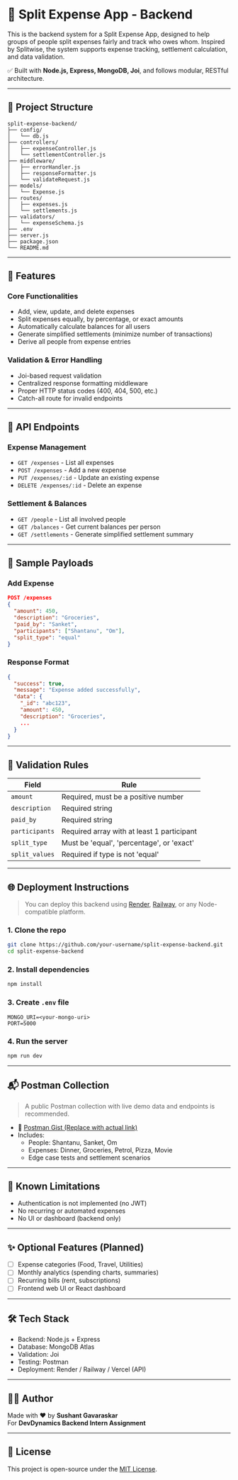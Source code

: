 
# 💸 Split Expense App - Backend

This is the backend system for a Split Expense App, designed to help groups of people split expenses fairly and track who owes whom. Inspired by Splitwise, the system supports expense tracking, settlement calculation, and data validation.

✅ Built with **Node.js, Express, MongoDB, Joi**, and follows modular, RESTful architecture.

---

## 📁 Project Structure

```
split-expense-backend/
├── config/
│   └── db.js
├── controllers/
│   ├── expenseController.js
│   └── settlementController.js
├── middleware/
│   ├── errorHandler.js
│   ├── responseFormatter.js
│   └── validateRequest.js
├── models/
│   └── Expense.js
├── routes/
│   ├── expenses.js
│   └── settlements.js
├── validators/
│   └── expenseSchema.js
├── .env
├── server.js
├── package.json
└── README.md
```

---

## 🚀 Features

### Core Functionalities

- Add, view, update, and delete expenses
- Split expenses equally, by percentage, or exact amounts
- Automatically calculate balances for all users
- Generate simplified settlements (minimize number of transactions)
- Derive all people from expense entries

### Validation & Error Handling

- Joi-based request validation
- Centralized response formatting middleware
- Proper HTTP status codes (400, 404, 500, etc.)
- Catch-all route for invalid endpoints

---

## 📡 API Endpoints

### Expense Management

- `GET /expenses` - List all expenses
- `POST /expenses` - Add a new expense
- `PUT /expenses/:id` - Update an existing expense
- `DELETE /expenses/:id` - Delete an expense

### Settlement & Balances

- `GET /people` - List all involved people
- `GET /balances` - Get current balances per person
- `GET /settlements` - Generate simplified settlement summary

---

## 🔐 Sample Payloads

### Add Expense

```json
POST /expenses
{
  "amount": 450,
  "description": "Groceries",
  "paid_by": "Sanket",
  "participants": ["Shantanu", "Om"],
  "split_type": "equal"
}
```

### Response Format

```json
{
  "success": true,
  "message": "Expense added successfully",
  "data": {
    "_id": "abc123",
    "amount": 450,
    "description": "Groceries",
    ...
  }
}
```

---

## 🧪 Validation Rules

| Field         | Rule                                        |
|---------------|---------------------------------------------|
| `amount`      | Required, must be a positive number         |
| `description` | Required string                             |
| `paid_by`     | Required string                             |
| `participants`| Required array with at least 1 participant  |
| `split_type`  | Must be 'equal', 'percentage', or 'exact'   |
| `split_values`| Required if type is not 'equal'             |

---

## 🌐 Deployment Instructions

> You can deploy this backend using [Render](https://render.com), [Railway](https://railway.app), or any Node-compatible platform.

### 1. Clone the repo

```bash
git clone https://github.com/your-username/split-expense-backend.git
cd split-expense-backend
```

### 2. Install dependencies

```bash
npm install
```

### 3. Create `.env` file

```
MONGO_URI=<your-mongo-uri>
PORT=5000
```

### 4. Run the server

```bash
npm run dev
```

---

## 📬 Postman Collection

> A public Postman collection with live demo data and endpoints is recommended.

- 🔗 [Postman Gist (Replace with actual link)](https://gist.github.com/your-postman-gist)
- Includes:
  - People: Shantanu, Sanket, Om
  - Expenses: Dinner, Groceries, Petrol, Pizza, Movie
  - Edge case tests and settlement scenarios

---

## 🧭 Known Limitations

- Authentication is not implemented (no JWT)
- No recurring or automated expenses
- No UI or dashboard (backend only)

---

## ✨ Optional Features (Planned)

- [ ] Expense categories (Food, Travel, Utilities)
- [ ] Monthly analytics (spending charts, summaries)
- [ ] Recurring bills (rent, subscriptions)
- [ ] Frontend web UI or React dashboard

---

## 🛠 Tech Stack

- Backend: Node.js + Express
- Database: MongoDB Atlas
- Validation: Joi
- Testing: Postman
- Deployment: Render / Railway / Vercel (API)

---

## 👨‍💻 Author

Made with ❤️ by **Sushant Gavaraskar**  
For **DevDynamics Backend Intern Assignment**

---

## 📄 License

This project is open-source under the [MIT License](LICENSE).
